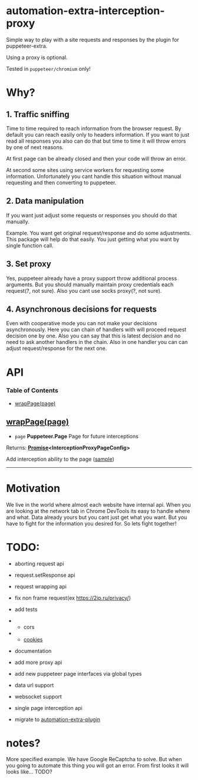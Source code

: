 # automation-extra-interception-proxy

Simple way to play with a site requests and responses by the plugin for puppeteer-extra.

Using a proxy is optional.

Tested in `puppeteer/chromium` only!

# Why?

## 1. Traffic sniffing

Time to time required to reach information from the browser request. By default you can reach easily only to headers information. If you want to just read all responses you also can do that but time to time it will throw errors by one of next reasons.

At first page can be already closed and then your code will throw an error.

At second some sites using service workers for requesting some information. Unfortunately you cant handle this situation without manual requesting and then converting to puppeteer.

## 2. Data manipulation

If you want just adjust some requests or responses you should do that manually.

Example. You want get original request/response and do some adjustments. This package will help do that easily. You just getting what you want by single function call.

## 3. Set proxy

Yes, puppeteer already have a proxy support throw additional process arguments. But you should manually maintain proxy credentials each request(?, not sure). Also you cant use socks proxy(?, not sure).

## 4. Asynchronous decisions for requests

Even with cooperative mode you can not make your decisions asynchronously. Here you can chain of handlers with will proceed request decision one by one. Also you can say that this is latest decision and no need to ask another handlers in the chain. Also in one handler you can can adjust request/response for the next one.

# API

<!--
    Documentation is auto-generated by a custom fork of documentation.js
    More info: https://github.com/berstend/documentation-markdown-themes/wiki#documentationjs-with-markdown-theme-support
    Update this documentation by updating the source code.
-->

### Table of Contents

-   [wrapPage(page)](#wrappagepage)

## [wrapPage(page)](https://github.com/utyfua/automation-extra-interception-proxy/blob/4e469c2c8835b24d6a12fc83801c5f643c353cf9/src/index.ts#L17-L19)

-   `page` **Puppeteer.Page** Page for future interceptions

Returns: **[Promise](https://developer.mozilla.org/docs/Web/JavaScript/Reference/Global_Objects/Promise)&lt;InterceptionProxyPageConfig>** 

Add interception ability to the page ([sample](https://github.com/utyfua/automation-extra-interception-proxy/blob/master/samples/singlePageInterception.js))

* * *

# Motivation

We live in the world where almost each website have internal api. When you are looking at the network tab in Chrome DevTools its easy to handle where and what. Data already yours but you cant just get what you want. But you have to fight for the information you desired for. So lets fight together!

# TODO:

-   aborting request api
-   request.setResponse api
-   request wrapping api

-   fix non frame request(ex <https://2ip.ru/privacy/>)
-   add tests
-   -   cors
-   -   [cookies](https://github.com/puppeteer/puppeteer/blob/main/test/cookies.spec.ts)
-   documentation
-   add more proxy api
-   add new puppeteer page interfaces via global types
-   data url support
-   websocket support
-   single page interception api
-   migrate to [automation-extra-plugin](https://www.npmjs.com/package/automation-extra-plugin)

# notes?

More specified example. We have Google ReCaptcha to solve. But when you going to automate this thing you will got an error. From first looks it will looks like... TODO?
